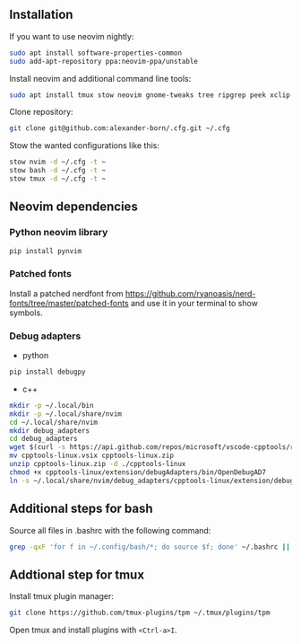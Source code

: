## Installation
If you want to use neovim nightly:
```bash
sudo apt install software-properties-common
sudo add-apt-repository ppa:neovim-ppa/unstable
```
Install neovim and additional command line tools:
```bash
sudo apt install tmux stow neovim gnome-tweaks tree ripgrep peek xclip fd-find gnome-tweak-tool clang-format fzf npm git
```
Clone repository:
```bash
git clone git@github.com:alexander-born/.cfg.git ~/.cfg
```
Stow the wanted configurations like this:
```bash
stow nvim -d ~/.cfg -t ~
stow bash -d ~/.cfg -t ~
stow tmux -d ~/.cfg -t ~
```

## Neovim dependencies
### Python neovim library
```bash
pip install pynvim
```
### Patched fonts
Install a patched nerdfont from https://github.com/ryanoasis/nerd-fonts/tree/master/patched-fonts and use it in your terminal to show symbols.

### Debug adapters
 - python
```bash
pip install debugpy
```
 - c++
```bash
mkdir -p ~/.local/bin
mkdir -p ~/.local/share/nvim
cd ~/.local/share/nvim
mkdir debug_adapters
cd debug_adapters
wget $(curl -s https://api.github.com/repos/microsoft/vscode-cpptools/releases/latest | grep browser_ | cut -d\" -f 4 | grep linux.vsix)
mv cpptools-linux.vsix cpptools-linux.zip
unzip cpptools-linux.zip -d ./cpptools-linux
chmod +x cpptools-linux/extension/debugAdapters/bin/OpenDebugAD7
ln -s ~/.local/share/nvim/debug_adapters/cpptools-linux/extension/debugAdapters/bin/OpenDebugAD7 ~/.local/bin/OpenDebugAD7
```

## Additional steps for bash
Source all files in .bashrc with the following command:
```bash
grep -qxF 'for f in ~/.config/bash/*; do source $f; done' ~/.bashrc || echo 'for f in ~/.config/bash/*; do source $f; done' >> ~/.bashrc
```

## Addtional step for tmux
Install tmux plugin manager:
```bash
git clone https://github.com/tmux-plugins/tpm ~/.tmux/plugins/tpm
```
Open tmux and install plugins with `<Ctrl-a>I`.

